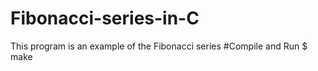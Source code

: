 # Fibonacci-series-in-C
This program is an example of the Fibonacci series
#Compile and Run
   $ make
